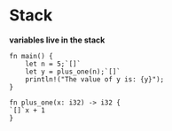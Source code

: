 # Stack

**variables live in the stack**

```aquascope,interpreter,horizontal,run,interpreterControls
fn main() {
    let n = 5;`[]`
    let y = plus_one(n);`[]`
    println!("The value of y is: {y}");
}

fn plus_one(x: i32) -> i32 {
`[]`x + 1
}
```
